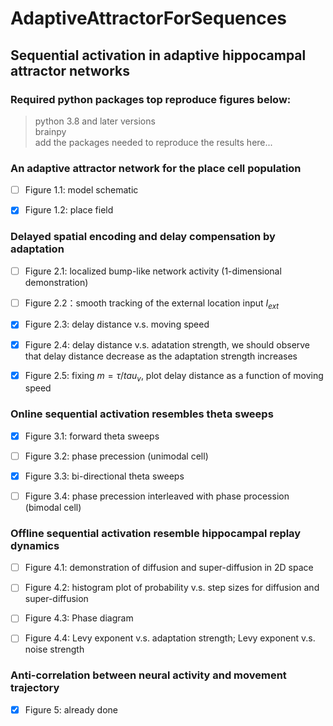 # AdaptiveAttractorForSequences
## Sequential activation in adaptive hippocampal attractor networks

### Required python packages top reproduce figures below:
> python 3.8 and later versions\
> brainpy\
> add the packages needed to reproduce the results here...

### An adaptive attractor network for the place cell population
- [ ] Figure 1.1: model schematic

- [x] Figure 1.2: place field

### Delayed spatial encoding and delay compensation by adaptation
- [ ] Figure 2.1: localized bump-like network activity (1-dimensional demonstration)

- [ ] Figure 2.2：smooth tracking of the external location input $I_{ext}$

- [x] Figure 2.3: delay distance v.s. moving speed

- [x] Figure 2.4: delay distance v.s. adatation strength, we should observe that delay distance decrease as the adaptation strength increases

- [x] Figure 2.5: fixing $m=\tau/tau_v$, plot delay distance as a function of moving speed

### Online sequential activation resembles theta sweeps
- [x] Figure 3.1: forward theta sweeps

- [ ] Figure 3.2: phase precession (unimodal cell)

- [x] Figure 3.3: bi-directional theta sweeps

- [ ] Figure 3.4: phase precession interleaved with phase procession (bimodal cell)

### Offline sequential activation resemble hippocampal replay dynamics
- [ ] Figure 4.1: demonstration of diffusion and super-diffusion in 2D space

- [ ] Figure 4.2: histogram plot of probability v.s. step sizes for diffusion and super-diffusion

- [ ] Figure 4.3: Phase diagram

- [ ] Figure 4.4: Levy exponent v.s. adaptation strength; Levy exponent v.s. noise strength

### Anti-correlation between neural activity and movement trajectory
- [x] Figure 5: already done

